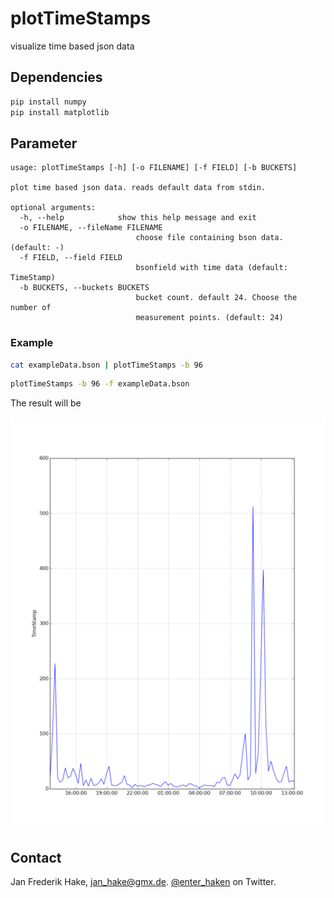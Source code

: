 plotTimeStamps
==============

visualize time based json data

Dependencies
------------

```bash
pip install numpy
pip install matplotlib
``` 

Parameter
---------
```
usage: plotTimeStamps [-h] [-o FILENAME] [-f FIELD] [-b BUCKETS]

plot time based json data. reads default data from stdin.

optional arguments:
  -h, --help            show this help message and exit
  -o FILENAME, --fileName FILENAME
                            choose file containing bson data. (default: -)
  -f FIELD, --field FIELD
                            bsonfield with time data (default: TimeStamp)
  -b BUCKETS, --buckets BUCKETS
                            bucket count. default 24. Choose the number of
                            measurement points. (default: 24)
```

### Example

```bash
cat exampleData.bson | plotTimeStamps -b 96
```

```bash
plotTimeStamps -b 96 -f exampleData.bson
```

The result will be

![result](testData/series.png)

Contact
-------

Jan Frederik Hake, <jan_hake@gmx.de>. [@enter_haken](https://twitter.com/enter_haken) on Twitter.
